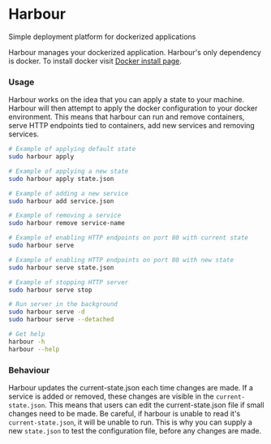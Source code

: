 # Harbour
Simple deployment platform for dockerized applications

Harbour manages your dockerized application. Harbour's only dependency is docker. To install docker visit [Docker install page](https://docs.docker.com/engine/install/).

### Usage

Harbour works on the idea that you can apply a state to your machine. Harbour will then attempt to apply the docker configuration to your docker environment. This means that harbour can run and remove containers, serve HTTP endpoints tied to containers, add new services and removing services.

```bash
# Example of applying default state
sudo harbour apply

# Example of applying a new state
sudo harbour apply state.json

# Example of adding a new service
sudo harbour add service.json

# Example of removing a service
sudo harbour remove service-name

# Example of enabling HTTP endpoints on port 80 with current state
sudo harbour serve

# Example of enabling HTTP endpoints on port 80 with new state
sudo harbour serve state.json

# Example of stopping HTTP server
sudo harbour serve stop

# Run server in the background
sudo harbour serve -d
sudo harbour serve --detached

# Get help
harbour -h
harbour --help
```

### Behaviour

Harbour updates the current-state.json each time changes are made. If a service is added or removed, these changes are visible in the ```current-state.json```. This means that users can edit the current-state.json file if small changes need to be made. Be careful, if harbour is unable to read it's ```current-state.json```, it will be unable to run. This is why you can supply a new ```state.json``` to test the configuration file, before any changes are made.